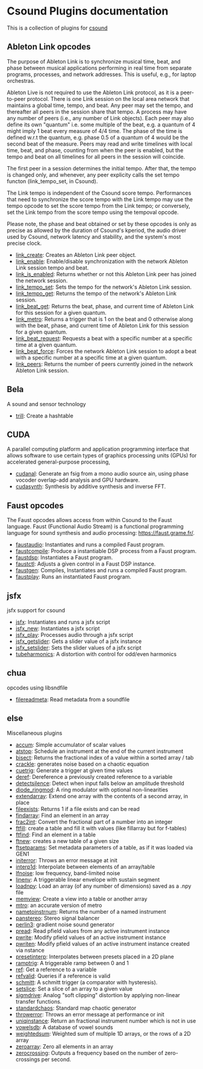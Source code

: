 # Csound Plugins documentation


This is a collection of plugins for [csound](https://csound.com/)



## Ableton Link opcodes

The purpose of Ableton Link is to synchronize musical time, beat, and phase between musical applications performing in real time from separate programs, processes, and network addresses. This is useful, e.g., for laptop orchestras.

Ableton Live is not required to use the Ableton Link protocol, as it is a peer-to-peer protocol. There is one Link session on the local area network that maintains a global time, tempo, and beat. Any peer may set the tempo, and thereafter all peers in the session share that tempo. A process may have any number of peers (i.e., any number of Link objects). Each peer may also define its own "quantum" i.e. some multiple of the beat, e.g. a quantum of 4 might imply 1 beat every measure of 4/4 time. The phase of the time is defined w.r.t the quantum, e.g. phase 0.5 of a quantum of 4 would be the second beat of the measure. Peers may read and write timelines with local time, beat, and phase, counting from when the peer is enabled, but the tempo and beat on all timelines for all peers in the session will coincide.

The first peer in a session determines the initial tempo. After that, the tempo is changed only, and whenever, any peer explicity calls the set tempo functon (link_tempo_set, in Csound).

The Link tempo is independent of the Csound score tempo. Performances that need to synchronize the score tempo with the Link tempo may use the tempo opcode to set the score tempo from the Link tempo; or conversely, set the Link tempo from the score tempo using the tempoval opcode.

Please note, the phase and beat obtained or set by these opcodes is only as precise as allowed by the duration of Csound's kperiod, the audio driver used by Csound, network latency and stability, and the system's most precise clock.

* [link_create](opcodes/link_create.md): Creates an Ableton Link peer object.
* [link_enable](opcodes/link_enable.md): Enable/disable synchronization with the network Ableton Link session tempo and beat.
* [link_is_enabled](opcodes/link_is_enabled.md): Returns whether or not this Ableton Link peer has joined the network session. 
* [link_tempo_set](opcodes/link_tempo_set.md): Sets the tempo for the network's Ableton Link session.
* [link_tempo_get](opcodes/link_tempo_get.md): Returns the tempo of the network's Ableton Link session.
* [link_beat_get](opcodes/link_beat_get.md): Returns the beat, phase, and current time of Ableton Link for this session for a given quantum.
* [link_metro](opcodes/link_metro.md): Returns a trigger that is 1 on the beat and 0 otherwise along with the beat, phase, and current time of Ableton Link for this session for a given quantum.
* [link_beat_request](opcodes/link_beat_request.md): Requests a beat with a specific number at a specific time at a given quantum.
* [link_beat_force](opcodes/link_beat_force.md): Forces the network Ableton Link session to adopt a beat with a specific number at a specific time at a given quantum.
* [link_peers](opcodes/link_peers.md): Returns the number of peers currently joined in the network Ableton Link session.


## Bela

A sound and sensor technology

* [trill](opcodes/trill.md): Create a hashtable 


## CUDA

A parallel computing platform and application programming interface that allows software to use certain types of graphics processing units (GPUs) for accelerated general-purpose processing,

* [cudanal](opcodes/cudanal.md): Generate an fsig from a mono audio source ain, using phase vocoder overlap-add analysis and GPU hardware.
* [cudasynth](opcodes/cudasynth.md): Synthesis by additive synthesis and inverse FFT. 


## Faust opcodes

The Faust opcodes allows access from within Csound to the Faust language. Faust (Functional Audio Stream) is a functional programming language for sound synthesis and audio processing: https://faust.grame.fr/.

* [faustaudio](opcodes/faustaudio.md): Instantiates and runs a compiled Faust program.
* [faustcompile](opcodes/faustcompile.md): Produce a instantiable DSP process from a Faust program.
* [faustdsp](opcodes/faustdsp.md): Instantiates a Faust program.
* [faustctl](opcodes/faustctl.md): Adjusts a given control in a Faust DSP instance.
* [faustgen](opcodes/faustgen.md): Compiles, Instantiates and runs a compiled Faust program.
* [faustplay](opcodes/faustplay.md): Runs an instantiated Faust program.


## jsfx

jsfx support for csound

* [jsfx](opcodes/jsfx.md): Instantiates and runs a jsfx script 
* [jsfx_new](opcodes/jsfx_new.md): Instantiates a jsfx script 
* [jsfx_play](opcodes/jsfx_play.md): Processes audio through a jsfx script 
* [jsfx_getslider](opcodes/jsfx_getslider.md): Gets a slider value of a jsfx instance 
* [jsfx_setslider](opcodes/jsfx_setslider.md): Sets the slider values of a jsfx script 
* [tubeharmonics](opcodes/tubeharmonics.md): A distortion with control for odd/even harmonics 


## chua

opcodes using libsndfile

* [filereadmeta](opcodes/filereadmeta.md): Read metadata from a soundfile 


## else

Miscellaneous plugins

* [accum](opcodes/accum.md): Simple accumulator of scalar values 
* [atstop](opcodes/atstop.md): Schedule an instrument at the end of the current instrument 
* [bisect](opcodes/bisect.md): Returns the fractional index of a value within a sorted array / tab 
* [crackle](opcodes/crackle.md): generates noise based on a chaotic equation 
* [cuetrig](opcodes/cuetrig.md): Generate a trigger at given time values 
* [deref](opcodes/deref.md): Dereference a previously created reference to a variable 
* [detectsilence](opcodes/detectsilence.md): Detect when input falls below an amplitude threshold 
* [diode_ringmod](opcodes/diode_ringmod.md): A ring modulator with optional non-linearities 
* [extendarray](opcodes/extendarray.md): Extend one array with the contents of a second array, in place 
* [fileexists](opcodes/fileexists.md): Returns 1 if a file exists and can be read 
* [findarray](opcodes/findarray.md): Find an element in an array 
* [frac2int](opcodes/frac2int.md): Convert the fractional part of a number into an integer 
* [ftfill](opcodes/ftfill.md): create a table and fill it with values (like fillarray but for f-tables) 
* [ftfind](opcodes/ftfind.md): Find an element in a table 
* [ftnew](opcodes/ftnew.md): creates a new table of a given size 
* [ftsetparams](opcodes/ftsetparams.md): Set metadata parameters of a table, as if it was loaded via GEN1 
* [initerror](opcodes/initerror.md): Throws an error message at init 
* [interp1d](opcodes/interp1d.md): Interpolate between elements of an array/table 
* [lfnoise](opcodes/lfnoise.md): low frequency, band-limited noise 
* [linenv](opcodes/linenv.md): A triggerable linear envelope with sustain segment 
* [loadnpy](opcodes/loadnpy.md): Load an array (of any number of dimensions) saved as a .npy file 
* [memview](opcodes/memview.md): Create a view into a table or another array 
* [mtro](opcodes/mtro.md): an accurate version of metro 
* [nametoinstrnum](opcodes/nametoinstrnum.md): Returns the number of a named instrument 
* [panstereo](opcodes/panstereo.md): Stereo signal balancer 
* [perlin3](opcodes/perlin3.md): gradient noise sound generator 
* [pread](opcodes/pread.md): Read pfield values from any active instrument instance 
* [pwrite](opcodes/pwrite.md): Modify pfield values of an active instrument instance 
* [pwriten](opcodes/pwriten.md): Modify pfield values of an active instrument instance created via nstance 
* [presetinterp](opcodes/presetinterp.md): Interpolates between presets placed in a 2D plane 
* [ramptrig](opcodes/ramptrig.md): A triggerable ramp between 0 and 1 
* [ref](opcodes/ref.md): Get a reference to a variable 
* [refvalid](opcodes/refvalid.md): Queries if a reference is valid 
* [schmitt](opcodes/schmitt.md): A schmitt trigger (a comparator with hysteresis). 
* [setslice](opcodes/setslice.md): Set a slice of an array to a given value 
* [sigmdrive](opcodes/sigmdrive.md): Analog "soft clipping" distortion by applying non-linear transfer functions. 
* [standardchaos](opcodes/standardchaos.md): Standard map chaotic generator 
* [throwerror](opcodes/throwerror.md): Throws an error message at performance or init 
* [uniqinstance](opcodes/uniqinstance.md): Return an fractional instrument number which is not in use 
* [vowelsdb](opcodes/vowelsdb.md): A database of vowel sounds 
* [weightedsum](opcodes/weightedsum.md): Weighted sum of multiple 1D arrays, or the rows of a 2D array 
* [zeroarray](opcodes/zeroarray.md): Zero all elements in an array 
* [zerocrossing](opcodes/zerocrossing.md): Outputs a frequency based on the number of zero-crossings per second. 



